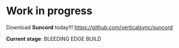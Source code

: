 # Work in progress

Download **Suncord** today!!!
https://github.com/verticalsync/suncord

**Current stage**: BLEEDING EDGE BUILD
